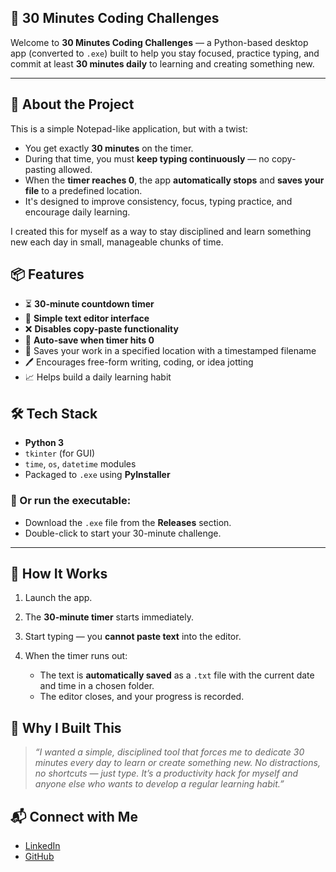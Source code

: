 
## 📑 30 Minutes Coding Challenges

Welcome to **30 Minutes Coding Challenges** — a Python-based desktop app (converted to `.exe`) built to help you stay focused, practice typing, and commit at least **30 minutes daily** to learning and creating something new.

---

## 📌 About the Project

This is a simple Notepad-like application, but with a twist:

* You get exactly **30 minutes** on the timer.
* During that time, you must **keep typing continuously** — no copy-pasting allowed.
* When the **timer reaches 0**, the app **automatically stops** and **saves your file** to a predefined location.
* It's designed to improve consistency, focus, typing practice, and encourage daily learning.

I created this for myself as a way to stay disciplined and learn something new each day in small, manageable chunks of time.


## 📦 Features

* ⏳ **30-minute countdown timer**
* 📃 **Simple text editor interface**
* ❌ **Disables copy-paste functionality**
* 💾 **Auto-save when timer hits 0**
* 📂 Saves your work in a specified location with a timestamped filename
* 🖊️ Encourages free-form writing, coding, or idea jotting
* 📈 Helps build a daily learning habit


## 🛠️ Tech Stack

* **Python 3**
* `tkinter` (for GUI)
* `time`, `os`, `datetime` modules
* Packaged to `.exe` using **PyInstaller**

### 📌 Or run the executable:

* Download the `.exe` file from the **Releases** section.
* Double-click to start your 30-minute challenge.

---

## 📁 How It Works

1. Launch the app.
2. The **30-minute timer** starts immediately.
3. Start typing — you **cannot paste text** into the editor.
4. When the timer runs out:

   * The text is **automatically saved** as a `.txt` file with the current date and time in a chosen folder.
   * The editor closes, and your progress is recorded.


## 🎯 Why I Built This

> *“I wanted a simple, disciplined tool that forces me to dedicate 30 minutes every day to learn or create something new. No distractions, no shortcuts — just type. It’s a productivity hack for myself and anyone else who wants to develop a regular learning habit.”*


## 📬 Connect with Me

* [LinkedIn](https://www.linkedin.com/in/pramod-adhikari-7639b7263/)
* [GitHub]([https://github.com/pramodadhikari20])
